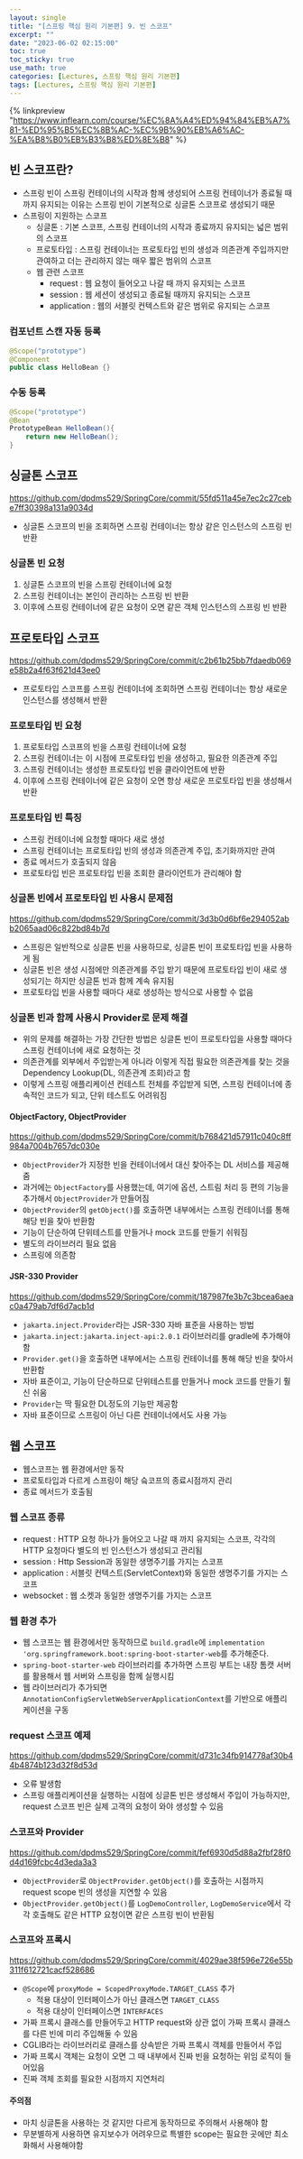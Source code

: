 ```yaml
---
layout: single
title: "[스프링 핵심 원리 기본편] 9. 빈 스코프"
excerpt: ""
date: "2023-06-02 02:15:00"
toc: true
toc_sticky: true
use_math: true
categories: [Lectures, 스프링 핵심 원리 기본편]
tags: [Lectures, 스프링 핵심 원리 기본편]
---
```

{% linkpreview "https://www.inflearn.com/course/%EC%8A%A4%ED%94%84%EB%A7%81-%ED%95%B5%EC%8B%AC-%EC%9B%90%EB%A6%AC-%EA%B8%B0%EB%B3%B8%ED%8E%B8" %}

## 빈 스코프란?
- 스프링 빈이 스프링 컨테이너의 시작과 함께 생성되어 스프링 컨테이너가 종료될 때까지 유지되는 이유는 스프링 빈이 기본적으로 싱글톤 스코프로 생성되기 때문
- 스프링이 지원하는 스코프
  - 싱글톤 : 기본 스코프, 스프링 컨테이너의 시작과 종료까지 유지되는 넓은 범위의 스코프
  - 프로토타입 : 스프링 컨테이너는 프로토타입 빈의 생성과 의존관계 주입까지만 관여하고 더는 관리하지 않는 매우 짧은 범위의 스코프
  - 웹 관련 스코프
    - request : 웹 요청이 들어오고 나갈 때 까지 유지되는 스코프
    - session : 웹 세션이 생성되고 종료될 때까지 유지되는 스코프
    - application : 웹의 서블릿 컨텍스트와 같은 범위로 유지되는 스코프

### 컴포넌트 스캔 자동 등록
```java
@Scope("prototype")
@Component
public class HelloBean {}
```

### 수동 등록
```java
@Scope("prototype")
@Bean
PrototypeBean HelloBean(){
    return new HelloBean();
}
```

## 싱글톤 스코프
<https://github.com/dpdms529/SpringCore/commit/55fd511a45e7ec2c27cebe7ff30398a131a9034d>

- 싱글톤 스코프의 빈을 조회하면 스프링 컨테이너는 항상 같은 인스턴스의 스프링 빈 반환

### 싱글톤 빈 요청
1. 싱글톤 스코프의 빈을 스프링 컨테이너에 요청
2. 스프링 컨테이너는 본인이 관리하는 스프링 빈 반환
3. 이후에 스프링 컨테이너에 같은 요청이 오면 같은 객체 인스턴스의 스프링 빈 반환

## 프로토타입 스코프
<https://github.com/dpdms529/SpringCore/commit/c2b61b25bb7fdaedb069e58b2a4f63f621d43ee0>

- 프로토타입 스코프를 스프링 컨테이너에 조회하면 스프링 컨테이너는 항상 새로운 인스턴스를 생성해서 반환

### 프로토타입 빈 요청
1. 프로토타입 스코프의 빈을 스프링 컨테이너에 요청
2. 스프링 컨테이너는 이 시점에 프로토타입 빈을 생성하고, 필요한 의존관계 주입
3. 스프링 컨테이너는 생성한 프로토타입 빈을 클라이언트에 반환
4. 이후에 스프링 컨테이너에 같은 요청이 오면 항상 새로운 프로토타입 빈을 생성해서 반환

### 프로토타입 빈 특징
- 스프링 컨테이너에 요청할 때마다 새로 생성
- 스프링 컨테이너는 프로토타입 빈의 생성과 의존관계 주입, 초기화까지만 관여
- 종료 메서드가 호출되지 않음
- 프로토타입 빈은 프로토타입 빈을 조회한 클라이언트가 관리해야 함

### 싱글톤 빈에서 프로토타입 빈 사용시 문제점
<https://github.com/dpdms529/SpringCore/commit/3d3b0d6bf6e294052abb2065aad06c822bd84b7d>

- 스프링은 일반적으로 싱글톤 빈을 사용하므로, 싱글톤 빈이 프로토타입 빈을 사용하게 됨
- 싱글톤 빈은 생성 시점에만 의존관계를 주입 받기 때문에 프로토타입 빈이 새로 생성되기는 하지만 싱글톤 빈과 함께 계속 유지됨
- 프로토타입 빈을 사용할 때마다 새로 생성하는 방식으로 사용할 수 없음

### 싱글톤 빈과 함께 사용시 Provider로 문제 해결
- 위의 문제를 해결하는 가장 간단한 방법은 싱글톤 빈이 프로토타입을 사용할 때마다 스프링 컨테이너에 새로 요청하는 것
- 의존관계를 외부에서 주입받는게 아니라 이렇게 직접 필요한 의존관계를 찾는 것을 Dependency Lookup(DL, 의존관계 조회)라고 함
- 이렇게 스프링 애플리케이션 컨테스트 전체를 주입받게 되면, 스프링 컨테이너에 종속적인 코드가 되고, 단위 테스트도 어려워짐

#### ObjectFactory, ObjectProvider
<https://github.com/dpdms529/SpringCore/commit/b768421d57911c040c8ff984a7004b7657dc030e>

- `ObjectProvider`가 지정한 빈을 컨테이너에서 대신 찾아주는 DL 서비스를 제공해줌
- 과거에는 `ObjectFactory`를 사용했는데, 여기에 옵션, 스트림 처리 등 편의 기능을 추가해서 `ObjectProvider`가 만들어짐
- `ObjectProvider`의 `getObject()`를 호출하면 내부에서는 스프링 컨테이너를 통해 해당 빈을 찾아 반환함
- 기능이 단순하여 단위테스트를 만들거나 mock 코드를 만들기 쉬워짐
- 별도의 라이브러리 필요 없음
- 스프링에 의존함

#### JSR-330 Provider
<https://github.com/dpdms529/SpringCore/commit/187987fe3b7c3bcea6aeac0a479ab7df6d7acb1d>

- `jakarta.inject.Provider`라는 JSR-330 자바 표준을 사용하는 방법
- `jakarta.inject:jakarta.inject-api:2.0.1` 라이브러리를 gradle에 추가해야 함
- `Provider.get()`을 호출하면 내부에서는 스프링 컨테이너를 통해 해당 빈을 찾아서 반환함
- 자바 표준이고, 기능이 단순하므로 단위테스트를 만들거나 mock 코드를 만들기 훨신 쉬움
- `Provider`는 딱 필요한 DL정도의 기능만 제공함
- 자바 표준이므로 스프링이 아닌 다른 컨테이너에서도 사용 가능

## 웹 스코프
- 웹스코프는 웹 환경에서만 동작
- 프로토타입과 다르게 스프링이 해당 슼코프의 종료시점까지 관리
- 종료 메서드가 호출됨

### 웹 스코프 종류
- request : HTTP 요청 하나가 들어오고 나갈 때 까지 유지되는 스코프, 각각의 HTTP 요청마다 별도의 빈 인스턴스가 생성되고 관리됨
- session : Http Session과 동일한 생명주기를 가지는 스코프
- application : 서블릿 컨텍스트(ServletContext)와 동일한 생명주기를 가지는 스코프
- websocket : 웹 소켓과 동일한 생명주기를 가지는 스코프

### 웹 환경 추가
- 웹 스코프는 웹 환경에서만 동작하므로 `build.gradle`에 `implementation 'org.springframework.boot:spring-boot-starter-web`를 추가해준다.
- `spring-boot-starter-web` 라이브러리를 추가하면 스프링 부트는 내장 톰캣 서버를 활용해서 웹 서버와 스프링을 함께 실행시킴
- 웹 라이브러리가 추가되면 `AnnotationConfigServletWebServerApplicationContext`를 기반으로 애플리케이션을 구동

### request 스코프 예제
<https://github.com/dpdms529/SpringCore/commit/d731c34fb914778af30b44b4874b123d32f8d53d>
- 오류 발생함
- 스프링 애플리케이션을 실행하는 시점에 싱글톤 빈은 생성해서 주입이 가능하지만, request 스코프 빈은 실제 고객의 요청이 와야 생성할 수 있음

### 스코프와 Provider
<https://github.com/dpdms529/SpringCore/commit/fef6930d5d88a2fbf28f0d4d169fcbc4d3eda3a3>
- `ObjectProvider`로 `ObjectProvider.getObject()`를 호출하는 시점까지 request scope 빈의 생성을 지연할 수 있음
- `ObjectProvider.getObject()`를 `LogDemoController`, `LogDemoService`에서 각각 호출해도 같은 HTTP 요청이면 같은 스프링 빈이 반환됨

### 스코프와 프록시
<https://github.com/dpdms529/SpringCore/commit/4029ae38f596e726e55b311f612721cacf528686>
- `@Scope`에 `proxyMode = ScopedProxyMode.TARGET_CLASS` 추가
  - 적용 대상이 인터페이스가 아닌 클래스면 `TARGET_CLASS`
  - 적용 대상이 인터페이스면 `INTERFACES`
- 가짜 프록시 클래스를 만들어두고 HTTP request와 상관 없이 가짜 프록시 클래스를 다른 빈에 미리 주입해둘 수 있음
- CGLIB라는 라이브러리로 클래스를 상속받은 가짜 프록시 객체를 만들어서 주입
- 가짜 프록시 객체는 요청이 오면 그 때 내부에서 진짜 빈을 요청하는 위임 로직이 들어있음
- 진짜 객체 조회를 필요한 시점까지 지연처리

#### 주의점
- 마치 싱글톤을 사용하는 것 같지만 다르게 동작하므로 주의해서 사용해야 함
- 무분별하게 사용하면 유지보수가 어려우므로 특별한 scope는 필요한 곳에만 최소화해서 사용해야함